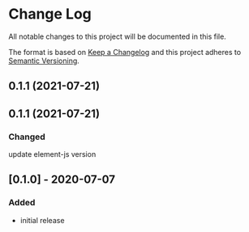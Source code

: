 # Change Log

All notable changes to this project will be documented in this file.

The format is based on [Keep a Changelog](http://keepachangelog.com/) and this project adheres to [Semantic Versioning](http://semver.org/).

<!--
   PRs should document their user-visible changes (if any) in the
   Unreleased section, uncommenting the header as necessary.
-->

<!-- ## Unreleased -->
<!-- ### Added -->
<!-- ### Changed -->
<!-- ### Removed -->
<!-- ### Fixed -->

## 0.1.1 (2021-07-21)

## 0.1.1 (2021-07-21)

### Changed

update element-js version

## [0.1.0] - 2020-07-07

### Added

-   initial release
